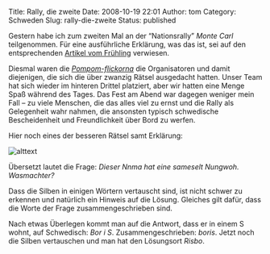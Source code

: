 Title: Rally, die zweite
Date: 2008-10-19 22:01
Author: tom
Category: Schweden
Slug: rally-die-zweite
Status: published

Gestern habe ich zum zweiten Mal an der “Nationsrally” *Monte Carl*
teilgenommen. Für eine ausführliche Erklärung, was das ist, sei auf den
entsprechenden [Artikel vom
Frühling](http://www.fiket.de/2008/04/21/wort-der-woche-rebusrally/)
verwiesen.

Diesmal waren die [*Pompom-flickorna*](http://www.pompomflickorna.se/)
die Organisatoren und damit diejenigen, die sich die über zwanzig Rätsel
ausgedacht hatten. Unser Team hat sich wieder im hinteren Drittel
platziert, aber wir hatten eine Menge Spaß während des Tages. Das Fest
am Abend war dagegen weniger mein Fall – zu viele Menschen, die das
alles viel zu ernst und die Rally als Gelegenheit wahr nahmen, die
ansonsten typisch schwedische Bescheidenheit und Freundlichkeit über
Bord zu werfen.

Hier noch eines der besseren Rätsel samt Erklärung:
<!--more Klick&raquo; -->

![alttext](/pic/risbo.jpg)

Übersetzt lautet die Frage: *Dieser Nnma hat eine sameselt Nungwoh.
Wasmachter?*

Dass die Silben in einigen Wörtern vertauscht sind, ist nicht schwer zu
erkennen und natürlich ein Hinweis auf die Lösung. Gleiches gilt dafür,
dass die Worte der Frage zusammengeschrieben sind.

Nach etwas Überlegen kommt man auf die Antwort, dass er in einem S
wohnt, auf Schwedisch: *Bor i S*. Zusammengeschrieben: *boris*. Jetzt
noch die Silben vertauschen und man hat den Lösungsort *Risbo*.

